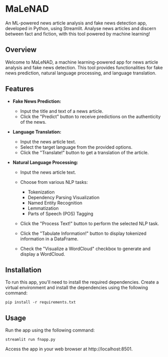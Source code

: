# MaLeNAD
 An ML-powered news article analysis and fake news detection app, developed in Python, using Streamlit. Analyse news articles and discern between fact and fiction, with this tool powered by machine learning!
## Overview
Welcome to MaLeNAD, a machine learning-powered app for news article analysis and fake news detection. This tool provides functionalities for fake news prediction, natural language processing, and language translation.

## Features
- **Fake News Prediction:**
  - Input the title and text of a news article.
  - Click the "Predict" button to receive predictions on the authenticity of the news.

- **Language Translation:**
  - Input the news article text.
  - Select the target language from the provided options.
  - Click the "Translate!" button to get a translation of the article.

- **Natural Language Processing:**
  - Input the news article text.
  - Choose from various NLP tasks:
    - Tokenization
    - Dependency Parsing Visualization
    - Named Entity Recognition
    - Lemmatization
    - Parts of Speech (POS) Tagging

  - Click the "Process Text!" button to perform the selected NLP task.

  - Click the "Tabulate Information!" button to display tokenized information in a DataFrame.

  - Check the "Visualize a WordCloud" checkbox to generate and display a WordCloud.

## Installation
To run this app, you'll need to install the required dependencies. Create a virtual environment and install the dependencies using the following command:

```
pip install -r requirements.txt
```

## Usage
Run the app using the following command:

```
streamlit run fnapp.py
```
Access the app in your web browser at http://localhost:8501.
